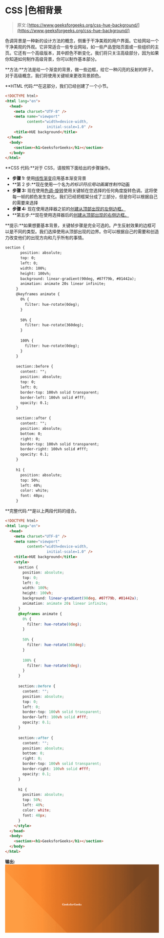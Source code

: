 # CSS |色相背景

> 原文:[https://www.geeksforgeeks.org/css-hue-background/](https://www.geeksforgeeks.org/css-hue-background/)

色调背景是一种新的设计方法的概念，侧重于干净美观的用户界面。它给网站一个干净美观的外观。它非常适合一些专业网站，如一些产品登陆页面或一些组织的主页。它还有一个高级版本，其中颜色不断变化，我们将只关注高级部分，因为如果你知道如何制作高级背景，你可以制作基本部分。

**方法:**方法是给一个渐变的背景，做一些边框，给它一种闪亮的反射的样子。对于高级概念，我们将使用关键帧来更改背景颜色。

**HTML 代码:**在这部分，我们已经创建了一个小节。

```html
<!DOCTYPE html>
<html lang="en">
  <head>
    <meta charset="UTF-8" />
    <meta name="viewport"
          content="width=device-width, 
                   initial-scale=1.0" />
    <title>HUE background</title>
 </head>
  <body>
    <section><h1>GeeksforGeeks</h1></section>
  </body>
</html>
```

**CSS 代码:**对于 CSS，请按照下面给出的步骤操作。

*   **步骤 1:** 使用[线性渐变](https://www.geeksforgeeks.org/css-linear-gradient-function/)应用基本渐变背景
*   **第 2 步:**现在使用一个名为*的标识符应用动画属性制作*动画
*   **步骤 3:** 现在使用[色调-旋转](https://www.geeksforgeeks.org/css-hue-rotate-function/)使用关键帧在您选择的任何角度旋转色调。这将使每一帧的颜色发生变化。我们已经把框架分成了三部分，但是你可以根据自己的需要来选择
*   **步骤 4:** 现在使用选择器之前的[创建从顶部出现的左侧边框。](https://www.geeksforgeeks.org/css-before-selector/)
*   **第五步:**现在使用选择器后的[创建从顶部出现的右侧边框。](https://www.geeksforgeeks.org/css-after-selector/)

**提示:**如果想要基本背景，关键帧步骤是完全可选的。产生反射效果的边框可以是不同的类型。我们选择使用从顶部出现的边界。你可以根据自己的需要和创造力改变他们的出现方向和几乎所有的事情。

```html
section {
       position: absolute;
       top: 0;
       left: 0;
       width: 100%;
       height: 100vh;
       background: linear-gradient(90deg, #07f79b, #01442a);
       animation: animate 20s linear infinite;
     }
     @keyframes animate {
       0% {
         filter: hue-rotate(0deg);
       }

       50% {
         filter: hue-rotate(360deg);
       }

       100% {
         filter: hue-rotate(0deg);
       }
     }

     section::before {
       content: "";
       position: absolute;
       top: 0;
       left: 0;
       border-top: 100vh solid transparent;
       border-left: 100vh solid #fff;
       opacity: 0.1;
     }

     section::after {
       content: "";
       position: absolute;
       bottom: 0;
       right: 0;
       border-top: 100vh solid transparent;
       border-right: 100vh solid #fff;
       opacity: 0.1;
     }

     h1 {
       position: absolute;
       top: 50%;
       left: 40%;
       color: white;
       font: 40px;
     }
```

**完整代码:**是以上两段代码的组合。

```html
<!DOCTYPE html>
<html lang="en">
  <head>
    <meta charset="UTF-8" />
    <meta name="viewport" 
          content="width=device-width, 
                   initial-scale=1.0" />
    <title>HUE background</title>
    <style>
      section {
        position: absolute;
        top: 0;
        left: 0;
        width: 100%;
        height: 100vh;
        background: linear-gradient(90deg, #07f79b, #01442a);
        animation: animate 20s linear infinite;
      }
      @keyframes animate {
        0% {
          filter: hue-rotate(0deg);
        }

        50% {
          filter: hue-rotate(360deg);
        }

        100% {
          filter: hue-rotate(0deg);
        }
      }

      section::before {
        content: "";
        position: absolute;
        top: 0;
        left: 0;
        border-top: 100vh solid transparent;
        border-left: 100vh solid #fff;
        opacity: 0.1;
      }

      section::after {
        content: "";
        position: absolute;
        bottom: 0;
        right: 0;
        border-top: 100vh solid transparent;
        border-right: 100vh solid #fff;
        opacity: 0.1;
      }

      h1 {
        position: absolute;
        top: 50%;
        left: 40%;
        color: white;
        font: 40px;
      }
    </style>
  </head>
  <body>
    <section><h1>GeeksforGeeks</h1></section>
  </body>
</html>
```

**输出:**
![](img/590ca6ca634e64ad1a572a673d990951.png)